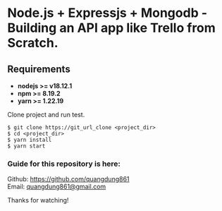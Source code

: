 # Node.js + Expressjs + Mongodb - Building an API app like Trello from Scratch.

## Requirements

* **nodejs >= v18.12.1**
* **npm >= 8.19.2**
* **yarn >= 1.22.19**

Clone project and run test.

```
$ git clone https://git_url_clone <project_dir>
$ cd <project_dir>
$ yarn install
$ yarn start
```
### Guide for this  repository is here:

Github: https://github.com/quangdung861 <br>
Email: quangdung861@gmail.com

Thanks for watching!
